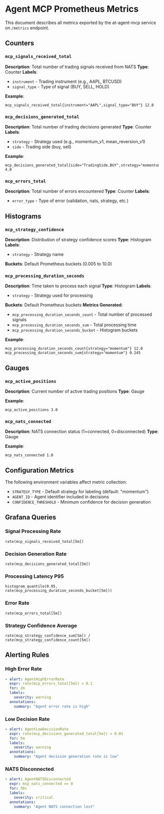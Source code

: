 # Agent MCP Prometheus Metrics

This document describes all metrics exported by the at-agent-mcp service on `/metrics` endpoint.

## Counters

### `mcp_signals_received_total`
**Description**: Total number of trading signals received from NATS
**Type**: Counter
**Labels**:
- `instrument` - Trading instrument (e.g., AAPL, BTCUSD)
- `signal_type` - Type of signal (BUY, SELL, HOLD)

**Example**:
```
mcp_signals_received_total{instrument="AAPL",signal_type="BUY"} 12.0
```

### `mcp_decisions_generated_total`
**Description**: Total number of trading decisions generated
**Type**: Counter
**Labels**:
- `strategy` - Strategy used (e.g., momentum_v1, mean_reversion_v1)
- `side` - Trading side (buy, sell)

**Example**:
```
mcp_decisions_generated_total{side="TradingSide.BUY",strategy="momentum_v1"} 4.0
```

### `mcp_errors_total`
**Description**: Total number of errors encountered
**Type**: Counter
**Labels**:
- `error_type` - Type of error (validation, nats, strategy, etc.)

## Histograms

### `mcp_strategy_confidence`
**Description**: Distribution of strategy confidence scores
**Type**: Histogram
**Labels**:
- `strategy` - Strategy name

**Buckets**: Default Prometheus buckets (0.005 to 10.0)

### `mcp_processing_duration_seconds`
**Description**: Time taken to process each signal
**Type**: Histogram
**Labels**:
- `strategy` - Strategy used for processing

**Buckets**: Default Prometheus buckets
**Metrics Generated**:
- `mcp_processing_duration_seconds_count` - Total number of processed signals
- `mcp_processing_duration_seconds_sum` - Total processing time
- `mcp_processing_duration_seconds_bucket` - Histogram buckets

**Example**:
```
mcp_processing_duration_seconds_count{strategy="momentum"} 12.0
mcp_processing_duration_seconds_sum{strategy="momentum"} 0.245
```

## Gauges

### `mcp_active_positions`
**Description**: Current number of active trading positions
**Type**: Gauge

**Example**:
```
mcp_active_positions 3.0
```

### `mcp_nats_connected`
**Description**: NATS connection status (1=connected, 0=disconnected)
**Type**: Gauge

**Example**:
```
mcp_nats_connected 1.0
```

## Configuration Metrics

The following environment variables affect metric collection:

- `STRATEGY_TYPE` - Default strategy for labeling (default: "momentum")
- `AGENT_ID` - Agent identifier included in decisions
- `CONFIDENCE_THRESHOLD` - Minimum confidence for decision generation

## Grafana Queries

### Signal Processing Rate
```promql
rate(mcp_signals_received_total[5m])
```

### Decision Generation Rate
```promql
rate(mcp_decisions_generated_total[5m])
```

### Processing Latency P95
```promql
histogram_quantile(0.95, rate(mcp_processing_duration_seconds_bucket[5m]))
```

### Error Rate
```promql
rate(mcp_errors_total[5m])
```

### Strategy Confidence Average
```promql
rate(mcp_strategy_confidence_sum[5m]) / rate(mcp_strategy_confidence_count[5m])
```

## Alerting Rules

### High Error Rate
```yaml
- alert: AgentHighErrorRate
  expr: rate(mcp_errors_total[5m]) > 0.1
  for: 2m
  labels:
    severity: warning
  annotations:
    summary: "Agent error rate is high"
```

### Low Decision Rate
```yaml
- alert: AgentLowDecisionRate
  expr: rate(mcp_decisions_generated_total[5m]) < 0.01
  for: 5m
  labels:
    severity: warning
  annotations:
    summary: "Agent decision generation rate is low"
```

### NATS Disconnected
```yaml
- alert: AgentNATSDisconnected
  expr: mcp_nats_connected == 0
  for: 30s
  labels:
    severity: critical
  annotations:
    summary: "Agent NATS connection lost"
```
